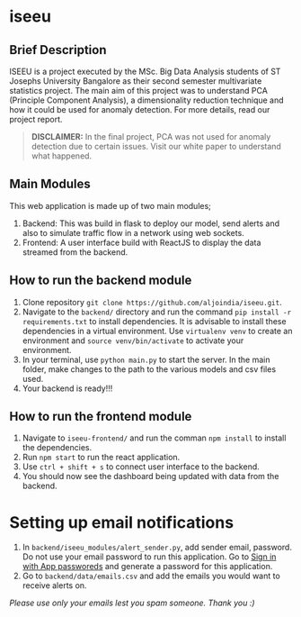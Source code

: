 # iseeu

## Brief Description
ISEEU is a project executed by the MSc. Big Data Analysis students of ST Josephs University Bangalore as their second semester multivariate statistics project. The main aim of this project was to understand PCA (Principle Component Analysis), a dimensionality reduction technique and how it could be used for anomaly detection. For more details, read our project report.

> **DISCLAIMER:** In the final project, PCA was not used for anomaly detection due to certain issues. Visit our white paper to understand what happened.


## Main Modules
This web application is made up of two main modules;
1. Backend: This was build in flask to deploy our model, send alerts and also to simulate traffic flow in a network using web sockets.
2. Frontend: A user interface build with ReactJS to display the data streamed from the backend.

## How to run the backend module
1. Clone repository `git clone https://github.com/aljoindia/iseeu.git`.
2. Navigate to the `backend/` directory and run the command `pip install -r requirements.txt` to install dependencies. It is advisable to install these dependencies in a virtual environment. Use `virtualenv venv` to create an environment and `source venv/bin/activate` to activate your environment.
3. In your terminal, use `python main.py` to start the server. In the main folder, make changes to the path to the various models and csv files used.
4. Your backend is ready!!!

## How to run the frontend module
1. Navigate to `iseeu-frontend/` and run the comman `npm install` to install the dependencies.
2. Run `npm start` to run the react application.
3. Use `ctrl + shift + s` to connect user interface to the backend.
4. You should now see the dashboard being updated with data from the backend.

# Setting up email notifications
1. In `backend/iseeu_modules/alert_sender.py`, add sender email, password. Do not use your email password to run this application. Go to [Sign in with App passworeds](https://support.google.com/mail/answer/185833?hl=en) and generate a password for this application.
2. Go to `backend/data/emails.csv` and add the emails you would want to receive alerts on.

*Please use only your emails lest you spam someone. Thank you :)*